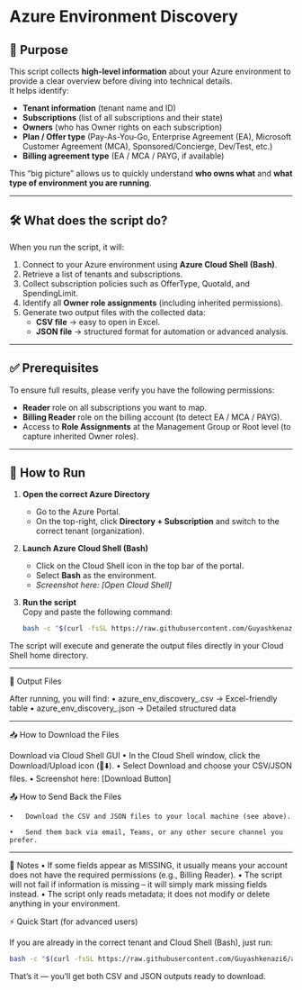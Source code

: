 # Azure Environment Discovery

## 🎯 Purpose
This script collects **high-level information** about your Azure environment to provide a clear overview before diving into technical details.  
It helps identify:

- **Tenant information** (tenant name and ID)  
- **Subscriptions** (list of all subscriptions and their state)  
- **Owners** (who has Owner rights on each subscription)  
- **Plan / Offer type** (Pay-As-You-Go, Enterprise Agreement (EA), Microsoft Customer Agreement (MCA), Sponsored/Concierge, Dev/Test, etc.)  
- **Billing agreement type** (EA / MCA / PAYG, if available)

This “big picture” allows us to quickly understand **who owns what** and **what type of environment you are running**.

---

## 🛠️ What does the script do?
When you run the script, it will:

1. Connect to your Azure environment using **Azure Cloud Shell (Bash)**.  
2. Retrieve a list of tenants and subscriptions.  
3. Collect subscription policies such as OfferType, QuotaId, and SpendingLimit.  
4. Identify all **Owner role assignments** (including inherited permissions).  
5. Generate two output files with the collected data:  
   - **CSV file** → easy to open in Excel.  
   - **JSON file** → structured format for automation or advanced analysis.  

---

## ✅ Prerequisites

To ensure full results, please verify you have the following permissions:

- **Reader** role on all subscriptions you want to map.  
- **Billing Reader** role on the billing account (to detect EA / MCA / PAYG).  
- Access to **Role Assignments** at the Management Group or Root level (to capture inherited Owner roles).  

---

## 🚀 How to Run

1. **Open the correct Azure Directory**  
   - Go to the Azure Portal.  
   - On the top-right, click **Directory + Subscription** and switch to the correct tenant (organization).

2. **Launch Azure Cloud Shell (Bash)**  
   - Click on the Cloud Shell icon in the top bar of the portal.  
   - Select **Bash** as the environment.  
   - *Screenshot here: [Open Cloud Shell]*

3. **Run the script**  
   Copy and paste the following command:

   ```bash
   bash -c "$(curl -fsSL https://raw.githubusercontent.com/Guyashkenazi6/azure-env-discovery/refs/heads/main/azure-env-discovery.sh)"
   ```

The script will execute and generate the output files directly in your Cloud Shell home directory.

---

📂 Output Files

After running, you will find:
	•	azure_env_discovery_<timestamp>.csv → Excel-friendly table
	•	azure_env_discovery_<timestamp>.json → Detailed structured data

---

📥 How to Download the Files

Download via Cloud Shell GUI
	•	In the Cloud Shell window, click the Download/Upload icon (📂⬇️).
	•	Select Download and choose your CSV/JSON files.
	•	Screenshot here: [Download Button]

📤 How to Send Back the Files
	
 	•	Download the CSV and JSON files to your local machine (see above).
	
 	•	Send them back via email, Teams, or any other secure channel you prefer.

---

📌 Notes
	•	If some fields appear as MISSING, it usually means your account does not have the required permissions (e.g., Billing Reader).
	•	The script will not fail if information is missing – it will simply mark missing fields instead.
	•	The script only reads metadata; it does not modify or delete anything in your environment.

⚡ Quick Start (for advanced users)

If you are already in the correct tenant and Cloud Shell (Bash), just run:
```bash
bash -c "$(curl -fsSL https://raw.githubusercontent.com/Guyashkenazi6/azure-env-discovery/refs/heads/main/azure-env-discovery.sh)"
```
That’s it — you’ll get both CSV and JSON outputs ready to download.
